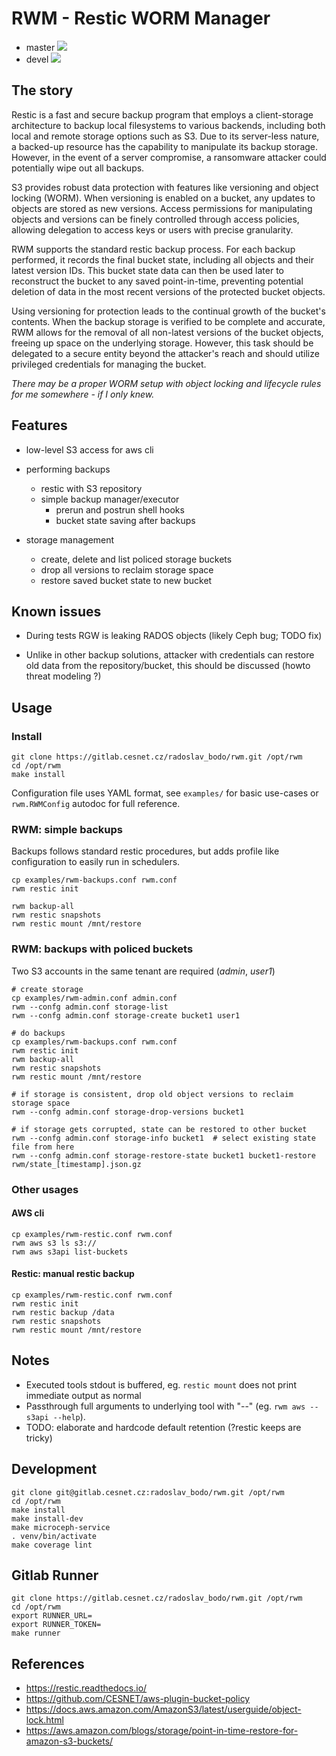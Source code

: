 # RWM - Restic WORM Manager

* master ![](https://gitlab.cesnet.cz/radoslav_bodo/rwm/badges/master/pipeline.svg)
* devel ![](https://gitlab.cesnet.cz/radoslav_bodo/rwm/badges/devel/pipeline.svg)


## The story

Restic is a fast and secure backup program that employs a client-storage
architecture to backup local filesystems to various backends, including both
local and remote storage options such as S3. Due to its server-less nature, a
backed-up resource has the capability to manipulate its backup storage.
However, in the event of a server compromise, a ransomware attacker could
potentially wipe out all backups.

S3 provides robust data protection with features like versioning and object
locking (WORM). When versioning is enabled on a bucket, any updates to objects
are stored as new versions. Access permissions for manipulating objects and
versions can be finely controlled through access policies, allowing delegation
to access keys or users with precise granularity.

RWM supports the standard restic backup process. For each backup performed, it
records the final bucket state, including all objects and their latest version
IDs. This bucket state data can then be used later to reconstruct the bucket to
any saved point-in-time, preventing potential deletion of data in the most
recent versions of the protected bucket objects.

Using versioning for protection leads to the continual growth of the bucket's
contents. When the backup storage is verified to be complete and accurate, RWM
allows for the removal of all non-latest versions of the bucket objects,
freeing up space on the underlying storage. However, this task should be
delegated to a secure entity beyond the attacker's reach and should utilize
privileged credentials for managing the bucket.


*There may be a proper WORM setup with object locking and lifecycle rules for me
somewhere - if I only knew.*


## Features

* low-level S3 access for aws cli

* performing backups
  * restic with S3 repository
  * simple backup manager/executor
    * prerun and postrun shell hooks
    * bucket state saving after backups

* storage management
  * create, delete and list policed storage buckets
  * drop all versions to reclaim storage space
  * restore saved bucket state to new bucket


## Known issues

* During tests RGW is leaking RADOS objects (likely Ceph bug; TODO fix)

* Unlike in other backup solutions, attacker with credentials can restore
  old data from the repository/bucket, this should be discussed (howto threat modeling ?)


## Usage

### Install

```
git clone https://gitlab.cesnet.cz/radoslav_bodo/rwm.git /opt/rwm
cd /opt/rwm
make install
```

Configuration file uses YAML format, see `examples/` for basic use-cases or
`rwm.RWMConfig` autodoc for full reference.


### RWM: simple backups

Backups follows standard restic procedures, but adds profile like configuration
to easily run in schedulers.

```
cp examples/rwm-backups.conf rwm.conf
rwm restic init

rwm backup-all
rwm restic snapshots
rwm restic mount /mnt/restore
```


### RWM: backups with policed buckets

Two S3 accounts in the same tenant are required (*admin*, *user1*)

```
# create storage
cp examples/rwm-admin.conf admin.conf
rwm --confg admin.conf storage-list
rwm --confg admin.conf storage-create bucket1 user1

# do backups
cp examples/rwm-backups.conf rwm.conf
rwm restic init
rwm backup-all
rwm restic snapshots
rwm restic mount /mnt/restore

# if storage is consistent, drop old object versions to reclaim storage space
rwm --confg admin.conf storage-drop-versions bucket1

# if storage gets corrupted, state can be restored to other bucket
rwm --confg admin.conf storage-info bucket1  # select existing state file from here
rwm --confg admin.conf storage-restore-state bucket1 bucket1-restore rwm/state_[timestamp].json.gz
```


### Other usages

#### AWS cli

```
cp examples/rwm-restic.conf rwm.conf
rwm aws s3 ls s3://
rwm aws s3api list-buckets
```


#### Restic: manual restic backup

```
cp examples/rwm-restic.conf rwm.conf
rwm restic init
rwm restic backup /data
rwm restic snapshots
rwm restic mount /mnt/restore
```


## Notes

* Executed tools stdout is buffered, eg. `restic mount` does not print immediate output as normal
* Passthrough full arguments to underlying tool with "--" (eg. `rwm aws -- s3api --help`).
* TODO: elaborate and hardcode default retention (?restic keeps are tricky)



## Development
```
git clone git@gitlab.cesnet.cz:radoslav_bodo/rwm.git /opt/rwm
cd /opt/rwm
make install
make install-dev
make microceph-service
. venv/bin/activate
make coverage lint
```


## Gitlab Runner

```
git clone https://gitlab.cesnet.cz/radoslav_bodo/rwm.git /opt/rwm
cd /opt/rwm
export RUNNER_URL=
export RUNNER_TOKEN=
make runner
```


## References

* https://restic.readthedocs.io/
* https://github.com/CESNET/aws-plugin-bucket-policy
* https://docs.aws.amazon.com/AmazonS3/latest/userguide/object-lock.html
* https://aws.amazon.com/blogs/storage/point-in-time-restore-for-amazon-s3-buckets/
